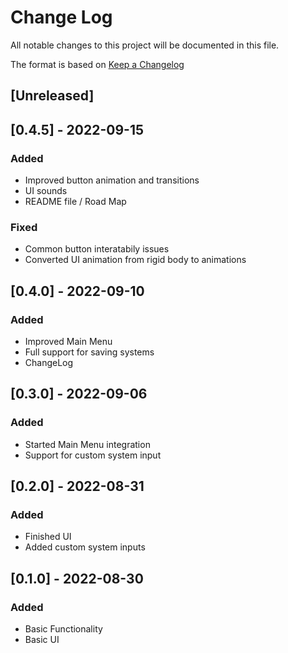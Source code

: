 
# Change Log
All notable changes to this project will be documented in this file.
 
The format is based on [Keep a Changelog](http://keepachangelog.com/)
 
## [Unreleased]

## [0.4.5] - 2022-09-15
### Added
- Improved button animation and transitions
- UI sounds
- README file / Road Map

### Fixed
- Common button interatabily issues
- Converted UI animation from rigid body to animations

## [0.4.0] - 2022-09-10
### Added
- Improved Main Menu
- Full support for saving systems
- ChangeLog

## [0.3.0] - 2022-09-06
### Added
- Started Main Menu integration
- Support for custom system input

## [0.2.0] - 2022-08-31
### Added
- Finished UI
- Added custom system inputs

## [0.1.0] - 2022-08-30
### Added
- Basic Functionality
- Basic UI